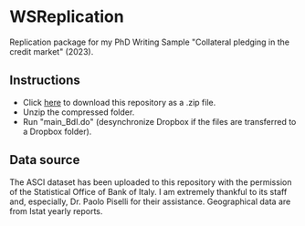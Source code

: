 # WSReplication
Replication package for my PhD Writing Sample "Collateral pledging in the credit market" (2023).

## Instructions 
- Click [here](https://github.com/DiegoCiccia/WSReplication) to download this repository as a .zip file.
- Unzip the compressed folder.
- Run "main_BdI.do" (desynchronize Dropbox if the files are transferred to a Dropbox folder).

## Data source
 The ASCI dataset has been uploaded to this repository with the permission of the Statistical Office of Bank of Italy. I am extremely thankful to its staff and, especially, Dr. Paolo Piselli for their assistance. Geographical data are from Istat yearly reports. 


